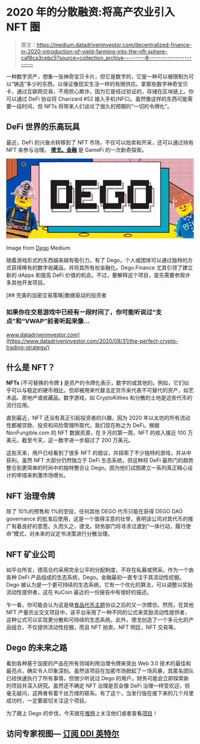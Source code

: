 # 2020 年的分散融资:将高产农业引入 NFT 圈

> 原文：<https://medium.datadriveninvestor.com/decentralized-finance-in-2020-introduction-of-yield-farming-into-the-nft-sphere-caf8ca3cebc5?source=collection_archive---------8----------------------->

一种数字资产，想象一张神奇宝贝卡片，但它是数字的，它是一种可以被限制为可以“铸造”多少的东西，以保证像现实生活一样的有限供应。拿那些数字神奇宝贝卡，通过互联网交易，不用担心欺诈，因为它是经过验证的，存储在区块链上。你可以通过 DeFi 协议将 Charizard #52 接入手机(NFC)。虽然像这样的东西可能需要一段时间，但 NFTs 将带来人们谈论了很久的预期的“一切的令牌化”。

## DeFi 世界的乐高玩具

最近，DeFi 的兴奋点转移到了 NFT 市场，不仅可以拍卖和开采，还可以通过持有 NFT 来参与治理。 [**德戈。金融**](https://dego.finance/) 是 GameFi 的一次新奇探索。

![](img/d982b61549c13be4840bbe641e227ada.png)

Image from [Dego](https://medium.com/@dego_finance/introduction-to-dego-1c60e9fe5a01) Medium

随着游戏形式的东西越来越有吸引力，有了 Dego，个人或团体可以通过独特的方式获得稀有的数字收藏品，并将其所有权金融化。Dego.Finance 尤其引领了建立新的 dApps 和提高 DeFi 价值的机会。不过，要解释这个项目，首先需要参观许多其他开发项目。

[](https://www.datadriveninvestor.com/2020/08/31/the-perfect-crypto-trading-strategy/) [## 完美的加密交易策略|数据驱动的投资者

### 如果你在交易游戏中已经有一段时间了，你可能听说过“支点”和“VWAP”前者听起来像…

www.datadriveninvestor.com](https://www.datadriveninvestor.com/2020/08/31/the-perfect-crypto-trading-strategy/) 

## 什么是 NFT？

**NFTs** (不可替换的令牌 **)** 是资产的令牌化表示，数字的或其他的。例如，它们似乎可以与稳定的硬币相比，但却被用来代替法定货币来代表不可替代的资产，如艺术品、房地产或收藏品。数字游戏，如 CryptoKitties 和分散的土地是这些代币的流行应用。

直到最近，NFT 还没有真正引起投资者的兴趣，因为 2020 年以太坊的所有流动性都被贷款、投资和风险管理所取代，我们现在称之为 DeFi。根据 NonFungible.com 的 NFT 数据资源，在 9 月的第一周，NFT 的收入接近 100 万美元，截至今天，这一数字进一步超过了 200 万美元。

这些天来，用户已经看到了很多 NFT 的倡议，并探索了不少独特的游戏，并从中获利。虽然 NFT 大部分仍然独立于 DeFi 生态系统，但这种将 DeFi 最热门的趋势整合到更简单的时尚中的独特整合让 Dego。因为他们试图建立一系列真正精心设计的举措来刺激市场增长。

## NFT 治理令牌

除了 10%的预售和 1%的空投，任何其他 DEGO 代币只能在获得 DEGO DAO governance 的批准后使用，这是一个值得注意的壮举，表明该公司对其代币的推广有着良好的意愿。久而久之，德戈。财务部门将寻求过渡到“一体行动，履行使命”模式，对未来的议定书决策进行分散治理。

## NFT 矿业公司

如平台所言，德高合约采用完全公平的分配制度，不存在私募或预采。作为一个由各种 DeFi 产品组成的生态系统，Dego。金融最初一直专注于其流动性挖掘。Dego 被认为是一个更可持续的生态系统，它有一个优化的算法，可以调整以奖励流动性提供者，这在 KuCoin 最近的一份报告中有很好的描述。

乍一看，你可能会认为这是继[食品代币主题](https://cointelegraph.com/news/dinner-is-served-here-s-what-defi-s-food-meme-tokens-bring-to-the-table)协议之后的又一次模仿。然而，在其他 NFT 产量农业交叉项目中，该平台采用了一种不同的公式来奖励流动性提供者，这种公式可以实现更分散和可持续的生态系统。此外，德戈创造了一个多元化的产品组合，不仅提供流动性挖掘，而且 NFT 拍卖，NFT 明廷，NFT 交易等。

## Dego 的未来之路

看到各种基于加密的产品在所有领域利用治理令牌来突出 Web 3.0 技术的最佳和最亮点，确实令人印象深刻。虽然该项目在加密市场掀起了一场风暴，其匿名团队已经快速执行了所有事情，但很少听说过 Dego 的用户。财务可能会立即探索新的项目并深入研究。虽然还不确定 NFT 治理是否会像 DeFi 治理一样受欢迎，但毫无疑问，这两者有着千丝万缕的联系。有了这个，当发行版在接下来的几个月里成功时，一定要密切关注这个项目。

为了跟上 Dego 的步伐，今天就在[推特](https://twitter.com/dego_finance)上关注他们或者查看[项目](https://dego.finance/home)！

## 访问专家视图— [订阅 DDI 英特尔](https://datadriveninvestor.com/ddi-intel)